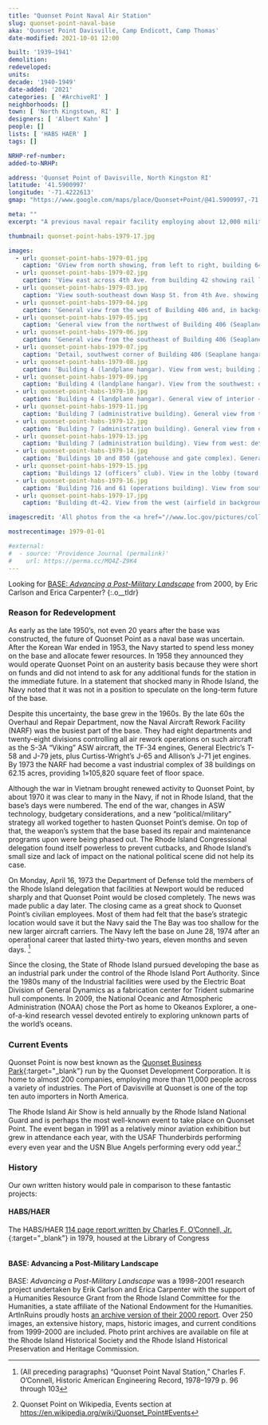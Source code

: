 ```yaml
---
title: "Quonset Point Naval Air Station"
slug: quonset-point-naval-base
aka: 'Quonset Point Davisville, Camp Endicott, Camp Thomas'
date-modified: 2021-10-01 12:00

built: '1939–1941'
demolition:
redeveloped:
units:
decade: '1940-1949'
date-added: '2021'
categories: [ '#ArchiveRI' ]
neighborhoods: []
town: [ 'North Kingstown, RI' ]
designers: [ 'Albert Kahn' ]
people: []
lists: [ 'HABS HAER' ]
tags: []

NRHP-ref-number:
added-to-NRHP:

address: 'Quonset Point of Davisville, North Kingston RI'
latitude: '41.5900997'
longitude: '-71.4222613'
gmap: "https://www.google.com/maps/place/Quonset+Point/@41.5900997,-71.4222613,14z/data=!4m9!1m2!2m1!1squonset+point+address!3m5!1s0x89e5b26a5b1212c5:0x90523400dec4ae47!8m2!3d41.5901028!4d-71.4042234!15sChVxdW9uc2V0IHBvaW50IGFkZHJlc3MiAkgBkgEJcGVuaW5zdWxh"

meta: ""
excerpt: "A previous naval repair facility employing about 12,000 military personnel eventually turned into an industrial park once the Navy left"

thumbnail: quonset-point-habs-1979-17.jpg

images:
  - url: quonset-point-habs-1979-01.jpg
    caption: 'GView from north showing, from left to right, building 64 (power and heating plant), 61 (operations building/control tower), 3,4,5, and 6 (the landplane hangars), and (in right background) 425 (enlisted barracks)'
  - url: quonset-point-habs-1979-02.jpg
    caption: 'View east across 4th Ave. from building 42 showing rail lines and, from left to right, building 16, 484, 483, 374, and 375 in the warehouse complex'
  - url: quonset-point-habs-1979-03.jpg
    caption: 'View south-southeast down Wasp St. from 4th Ave. showing, from left to right, building d-180, 60 (air rework facility), 458, 419, 418, 416, and 19-20'
  - url: quonset-point-habs-1979-04.jpg
    caption: 'General view from the west of Building 406 and, in background, building 2 and 1. (Seaplane hangars 3,2, and 1), built 1939-42'
  - url: quonset-point-habs-1979-05.jpg
    caption: 'General view from the northwest of Building 406 (Seaplane hangar 3), built 1941-42'
  - url: quonset-point-habs-1979-06.jpg
    caption: 'General view from the southeast of Building 406 (Seaplane hangar 3) with one-story addition built 1954'
  - url: quonset-point-habs-1979-07.jpg
    caption: 'Detail, southwest corner of Building 406 (Seaplane hangar 3)'
  - url: quonset-point-habs-1979-08.jpg
    caption: 'Building 4 (landplane hangar). View from west; building 3 (landplane hangar) in right background'
  - url: quonset-point-habs-1979-09.jpg
    caption: 'Building 4 (landplane hangar). View from the southwest: detail of side elevation showing typical curtain wall, window and door treatment; portions of framing and roof monitor visible'
  - url: quonset-point-habs-1979-10.jpg
    caption: 'Building 4 (landplane hangar). General view of interior — view to east'
  - url: quonset-point-habs-1979-11.jpg
    caption: 'Building 7 (administrative building). General view from the southwest showing entrance/main elevation and southwest side. In background on left: a portion of building 41. In background on right: structure 68 (water tower)'
  - url: quonset-point-habs-1979-12.jpg
    caption: 'Building 7 (administration building). General view from east showing south (rear) elevation and east end with stepped entrance canopy (an addition). A portion of building 8 (hospital) visible in the background on right'
  - url: quonset-point-habs-1979-13.jpg
    caption: 'Building 7 (administration building). View from west: detail of main entrance and stair tower'
  - url: quonset-point-habs-1979-14.jpg
    caption: 'Buildings 10 and 850 (gatehouse and gate complex). General view from northwest'
  - url: quonset-point-habs-1979-15.jpg
    caption: 'Buildings 12 (officers’ club). View in the lobby (toward the south)'
  - url: quonset-point-habs-1979-16.jpg
    caption: 'Building 716 and 61 (operations building). View from south showing building 616 (a quonset hut) and, in background, the control tower on building 61'
  - url: quonset-point-habs-1979-17.jpg
    caption: 'Building dt-42. View from the west (airfield in background)'

imagescredit: 'All photos from the <a href="//www.loc.gov/pictures/collection/hh/item/ri0347/" target="_blank">Historic American Engineering Record and Historic American Buildings Surveys</a>'

mostrecentimage: 1979-01-01

#external:
#  - source: 'Providence Journal (permalink)'
#    url: https://perma.cc/MQ4Z-Z9K4
---
```


Looking for [BASE: _Advancing a Post-Military Landscape_](/community/quonsetpoint) from 2000, by Eric Carlson and Erica Carpenter?
{:.o__tldr}

### Reason for Redevelopment

As early as the late 1950’s, not even 20 years after the base was constructed, the future of Quonset Point as a naval base was uncertain. After the Korean War ended in 1953, the Navy started to spend less money on the base and allocate fewer resources. In 1958 they announced they would operate Quonset Point on an austerity basis because they were short on funds and did not intend to ask for any additional funds for the station in the immediate future. In a statement that shocked many in Rhode Island, the Navy noted that it was not in a position to speculate on the long-term future of the base. 

Despite this uncertainty, the base grew in the 1960s. By the late 60s the Overhaul and Repair Department, now the Naval Aircraft Rework Facility (<span class="abbr">NARF</span>) was the busiest part of the base. They had eight departments and twenty-eight divisions controlling all air rework operations on such aircraft as the S-3A “Viking” ASW aircraft, the TF-34 engines, General Electric’s T-58 and J-79 jets, plus Curtiss-Wright’s J-65 and Allison’s J-71 jet engines. By 1973 the <span class="abbr">NARF</span> had become a vast industrial complex of 38 buildings on 62.15 acres, providing 1»105,820 square feet of floor space.

Although the war in Vietnam brought renewed activity to Quonset Point, by about 1970 it was clear to many in the Navy, if not in Rhode Island, that the base’s days were numbered. The end of the war, changes in ASW technology,
budgetary considerations, and a new “political/military” strategy all worked together to hasten Quonset Point’s demise. On top of that, the weapon’s system that the base based its repair and maintenance programs upon were being phased out. The Rhode Island Congressional delegation found itself powerless to prevent cutbacks, and Rhode Island’s small size and lack of impact on the national political scene did not help its case. 

On Monday, April 16, 1973 the Department of Defense told the members of the Rhode Island delegation that facilities at Newport would be reduced sharply and that Quonset Point would be closed completely. The news was made public a day later. The closing came as a great shock to Quonset Point’s civilian employees. Most of them had felt that the base’s strategic location would save it but the Navy said the The Bay was too shallow for the new larger aircraft carriers. The Navy left the base on June 28, 1974 after an operational career that lasted thirty-two years, eleven months and seven days. [^1]

[^1]: (All preceding paragraphs) “Quonset Point Naval Station,” Charles F. O’Connell, Historic American Engineering Record, 1978–1979 p. 96 through 103

Since the closing, the State of Rhode Island pursued developing the base as an industrial park under the control of the Rhode Island Port Authority. Since the 1980s many of the Industrial facilities were used by the Electric Boat Division of General Dynamics as a fabrication center for Trident submarine hull components. In 2009, the National Oceanic and Atmospheric Administration (<span class="abbr">NOAA</span>) chose the Port as home to Okeanos Explorer, a one-of-a-kind research vessel devoted entirely to exploring unknown parts of the world’s oceans. 


### Current Events

Quonset Point is now best known as the [Quonset Business Park](http://www.quonset.com){:target="_blank"} run by the Quonset Development Corporation. It is home to almost 200 companies, employing more than 11,000 people across a variety of industries. The Port of Davisville at Quonset is one of the top ten auto importers in North America.

The Rhode Island Air Show is held annually by the Rhode Island National Guard and is perhaps the most well-known event to take place on Quonset Point. The event began in 1991 as a relatively minor aviation exhibition but grew in attendance each year, with the USAF Thunderbirds performing every even year and the USN Blue Angels performing every odd year.[^2]

[^2]: Quonset Point on Wikipedia, Events section at https://en.wikipedia.org/wiki/Quonset_Point#Events


### History

Our own written history would pale in comparison to these fantastic projects:

#### HABS/HAER

The HABS/HAER [114 page report written by Charles F. O’Connell, Jr.](//www.loc.gov/pictures/collection/hh/item/ri0347/){:target="_blank"} in 1979, housed at the Library of Congress

<figure class="u__img u__img--right" aria-hidden="true">
  <a href="http://artinruins.com/community/quonsetpoint/">
    <img src="http://artinruins.com/community/quonsetpoint/quonset/33q100399c18a.jpg" alt="" />
  </a>
</figure> 

#### BASE: Advancing a Post-Military Landscape

BASE: _Advancing a Post-Military Landscape_ was a 1998–2001 research project undertaken by Erik Carlson and Erica Carpenter with the support of a Humanities Resource Grant from the Rhode Island Committee for the Humanities, a state affiliate of the National Endowment for the Humanities. ArtInRuins proudly hosts [an archive version of their 2000 report](http://artinruins.com/community/quonsetpoint). Over 250 images, an extensive history, maps, historic images, and current conditions from 1999-2000 are included. Photo print archives are available on file at the Rhode Island Historical Society and the Rhode Island Historical Preservation and Heritage Commission. 
